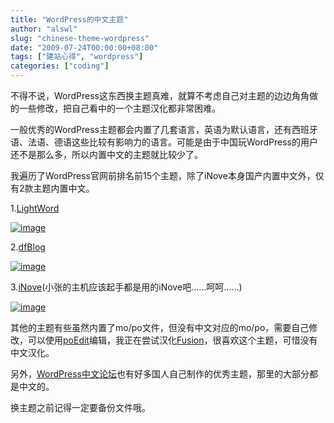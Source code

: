 ```yaml
---
title: "WordPress的中文主题"
author: "alswl"
slug: "chinese-theme-wordpress"
date: "2009-07-24T00:00:00+08:00"
tags: ["建站心得", "wordpress"]
categories: ["coding"]
---
```


不得不说，WordPress这东西换主题真难，就算不考虑自己对主题的边边角角做的一些修改，把自己看中的一个主题汉化都非常困难。

一般优秀的WordPress主题都会内置了几套语言，英语为默认语言，还有西班牙语、法语、德语这些比较有影响力的语言。可能是由于中国玩WordPress的用户
还不是那么多，所以内置中文的主题就比较少了。

我遍历了WordPress官网前排名前15个主题，除了iNove本身国产内置中文外，仅有2款主题内置中文。

1.[LightWord](http://wordpress.org/extend/themes/lightword)

[![image](https://4ocf5n.dijingchao.com/upload_dropbox/200907/screenshot.png)](https://4ocf5n.dijingchao.com/upload_dropbox/200907/screenshot.png)

2.[dfBlog](http://wordpress.org/extend/themes/dfblog)

[![image](https://4ocf5n.dijingchao.com/upload_dropbox/200907/screenshot.png)](http://wp-themes.com/wp-content/themes/dfblog/screenshot.png)

3.[iNove](http://wordpress.org/extend/themes/inove)(小张的主机应该起手都是用的iNove吧……呵呵……)

[![image](https://4ocf5n.dijingchao.com/upload_dropbox/200907/screenshot.png)](http://wp-themes.com/wp-content/themes/inove/screenshot.png)

其他的主题有些虽然内置了mo/po文件，但没有中文对应的mo/po，需要自己修改，可以使用[poEdit](http://www.xdowns.com/soft/38/103/2007/Soft_36710.html)编辑，我正在尝试汉化[Fusion](http://wordpress.org/extend/themes/fusion)，很喜欢这个主题，可惜没有中文汉化。

另外，[WordPress中文论坛](http://wordpress.org.cn/)也有好多国人自己制作的优秀主题，那里的大部分都是中文的。

换主题之前记得一定要备份文件哦。

